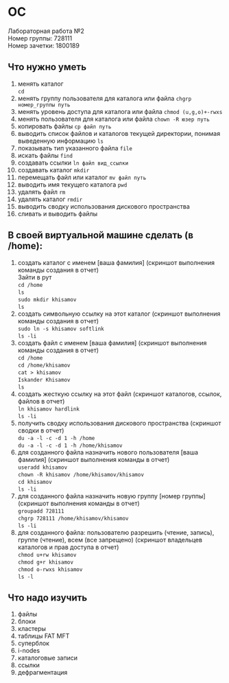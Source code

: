 # OC
Лабораторная работа №2  
Номер группы: 728111  
Номер зачетки: 1800189  
## Что нужно уметь
1. менять каталог  
`cd`
2. менять группу пользователя для каталога или файла
`chgrp номер_группы путь`  
3. менять уровень доступа для каталога или файла
`chmod (u,g,o)+-rwxs`  
4. менять пользователя для каталога или файла
`chown -R юзер путь`  
5. копировать файлы
`cp файл путь`  
6. выводить список файлов и каталогов текущей директории, понимая выведенную информацию
`ls`  
7. показывать тип указанного файла 
`file`  
8. искать файлы
`find`  
9. создавать ссылки
`ln файл вид_ссылки`  
10. создавать каталог
`mkdir`  
11. перемещать файл или каталог 
`mv файл путь`  
12. выводить имя текущего каталога 
`pwd`  
13. удалять файл 
`rm`  
14. удалять каталог 
`rmdir`  
15. выводить сводку использования дискового пространства
16. сливать и выводить файлы 
## В своей виртуальной машине сделать (в /home):
1. создать каталог с именем [ваша фамилия]  (скриншот выполнения команды создания в отчет)  
Зайти в рут  
`cd /home`  
`ls`  
`sudo mkdir khisamov`  
`ls`  
2. создать символьную ссылку на этот каталог (скриншот выполнения команды создания в отчет)  
`sudo ln -s khisamov softlink`  
`ls -li`  
3. создать файл с именем [ваша фамилия] (скриншот выполнения команды создания в отчет)  
`cd /home`  
`cd /home/khisamov`  
`cat > khisamov`  
`Iskander Khisamov`  
`ls`  
4. создать жесткую ссылку на этот файл (скриншот каталогов, ссылок, файлов в отчет)  
`ln khisamov hardlink`  
`ls -li`  
5. получить сводку использования дискового пространства (скриншот сводки в отчет)  
`du -a -l -c -d 1 -h /home`  
`du -a -l -c -d 1 -h /home/khisamov`  
6. для созданного файла назначить нового пользователя [ваша фамилия] (скриншот выполнения команды в отчет)  
`useradd khisamov`  
`chown -R khisamov /home/khisamov/khisamov`  
`cd khisamov`  
`ls -li`  
7. для созданного файла назначить новую группу [номер группы] (скриншот выполнения команды в отчет)  
`groupadd 728111`  
`chgrp 728111 /home/khisamov/khisamov`  
`ls -li`  
8. для созданного файла:  пользователю разрешить (чтение, запись), группе (чтение), всем (все запрещено) (скриншот владельцев каталогов и прав доступа в отчет)  
`chmod u+rw khisamov`  
`chmod g+r khisamov`  
`chmod o-rwxs khisamov`  
`ls -l`  
## Что надо изучить
1. файлы  
2. блоки 
3. кластеры 
4. таблицы FAT MFT 
5. суперблок 
6. i-nodes 
7. каталоговые записи 
8. ссылки
9. дефрагментация
